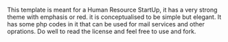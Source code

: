This template is meant for a Human Resource StartUp, it has a very strong theme with emphasis or red. it is conceptualised to be simple but elegant. It has some php codes in it that can be used for mail services and other oprations. Do well to read the license and feel free to use and fork.
